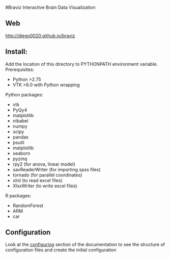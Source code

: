 #Braviz
Interactive Brain Data Visualization

## Web
http://diego0020.github.io/braviz

## Install:
Add the location of this directory to PYTHONPATH environment variable.
Prerequisites:

- Python >2.75
- VTK >6.0 with Python wrapping

Python packages:

- vtk
- PyQy4
- matplotlib
- nibabel
- numpy
- scipy
- pandas
- psutil
- matplotlib
- seaborn
- pyzmq
- rpy2 (for anova, linear model)
- savReaderWriter (for importing spss files)
- tornado (for parallel coordinates)
- xlrd (to read excel files)
- XlsxWriter (to write excel files)

R packages:

- RandomForest
- ARM
- car

## Configuration

Look at the [configuring](http://diego0020.github.io/braviz/library/configuring.html) section of the documentation to see the structure of configuration files and create the initial configuration